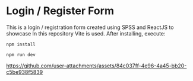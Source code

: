 # Login / Register Form

This is a login / registration form created using SPSS and ReactJS to showcase 
In this repository Vite is used.
After installing, execute:

`npm install`

`npm run dev`

https://github.com/user-attachments/assets/84c037ff-4e96-4a45-bb20-c5be938f5839

